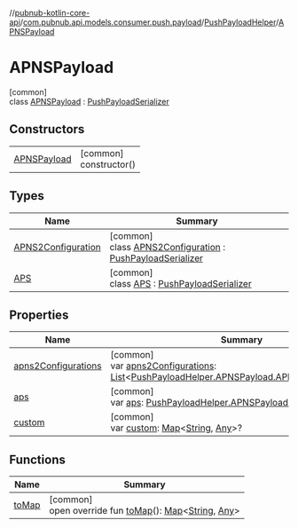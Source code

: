 //[pubnub-kotlin-core-api](../../../../index.md)/[com.pubnub.api.models.consumer.push.payload](../../index.md)/[PushPayloadHelper](../index.md)/[APNSPayload](index.md)

# APNSPayload

[common]\
class [APNSPayload](index.md) : [PushPayloadSerializer](../../-push-payload-serializer/index.md)

## Constructors

| | |
|---|---|
| [APNSPayload](-a-p-n-s-payload.md) | [common]<br>constructor() |

## Types

| Name | Summary |
|---|---|
| [APNS2Configuration](-a-p-n-s2-configuration/index.md) | [common]<br>class [APNS2Configuration](-a-p-n-s2-configuration/index.md) : [PushPayloadSerializer](../../-push-payload-serializer/index.md) |
| [APS](-a-p-s/index.md) | [common]<br>class [APS](-a-p-s/index.md) : [PushPayloadSerializer](../../-push-payload-serializer/index.md) |

## Properties

| Name | Summary |
|---|---|
| [apns2Configurations](apns2-configurations.md) | [common]<br>var [apns2Configurations](apns2-configurations.md): [List](https://kotlinlang.org/api/core/kotlin-stdlib/kotlin.collections/-list/index.html)&lt;[PushPayloadHelper.APNSPayload.APNS2Configuration](-a-p-n-s2-configuration/index.md)&gt;? |
| [aps](aps.md) | [common]<br>var [aps](aps.md): [PushPayloadHelper.APNSPayload.APS](-a-p-s/index.md)? |
| [custom](custom.md) | [common]<br>var [custom](custom.md): [Map](https://kotlinlang.org/api/core/kotlin-stdlib/kotlin.collections/-map/index.html)&lt;[String](https://kotlinlang.org/api/core/kotlin-stdlib/kotlin/-string/index.html), [Any](https://kotlinlang.org/api/core/kotlin-stdlib/kotlin/-any/index.html)&gt;? |

## Functions

| Name | Summary |
|---|---|
| [toMap](to-map.md) | [common]<br>open override fun [toMap](to-map.md)(): [Map](https://kotlinlang.org/api/core/kotlin-stdlib/kotlin.collections/-map/index.html)&lt;[String](https://kotlinlang.org/api/core/kotlin-stdlib/kotlin/-string/index.html), [Any](https://kotlinlang.org/api/core/kotlin-stdlib/kotlin/-any/index.html)&gt; |
